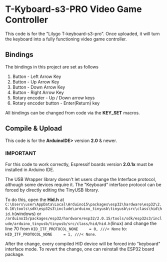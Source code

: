 # T-Kyboard-s3-PRO Video Game Controller

This code is for the "Lilygo T-keyboard-s3-pro".
Once uploaded, it will turn the keyboard into a fully functioning video game controller. 

## Bindings

The bindings in this project are set as follows
1. Button                 -  Left Arrow Key
2. Button                 -  Up Arrow Key
3. Button                 -  Down Arrow Key
4. Button                 -  Right Arrow Key
5. Rotary encoder         -  Up / Down arrow keys
6. Rotary encoder button  -  Enter(Return) key

All bindings can be changed from code via the **KEY_SET** macros.

## Compile & Upload

This code is for the **ArduinoIDE>** version **2.0** & newer.


### IMPORTANT ###

For this code to work correctly, Espressif boards version **2.0.1x** must be installed in Arduino IDE.



The USB Wrapper library doesn't let users change the Interface protocol, although some devices require it.
The "Keyboard" interface protocol can be forced by directly editing the TinyUSB library.

To do this, open the **Hid.h** at <br>
`C:\Users\user\AppData\Local\Arduino15\packages\esp32\hardware\esp32\2.0.16\tools\sdk\esp32s3\include\arduino_tinyusb\tinyusb\src\class\hid\hid.h`(windows) or
`/arduino15/packages/esp32/hardware/esp32/2.0.15/tools/sdk/esp32s3/include/arduino_tinyusb/tinyusb/src/class/hid/hid.h`(linux)
and change the line 70 from `HID_ITF_PROTOCOL_NONE     = 0, ///< None` to:
`HID_ITF_PROTOCOL_NONE     = 1, ///< None`.

After the change, every compiled HID device will be forced into "keyboard" interface mode.
To revert the change, one can reinstall the ESP32 board package.
